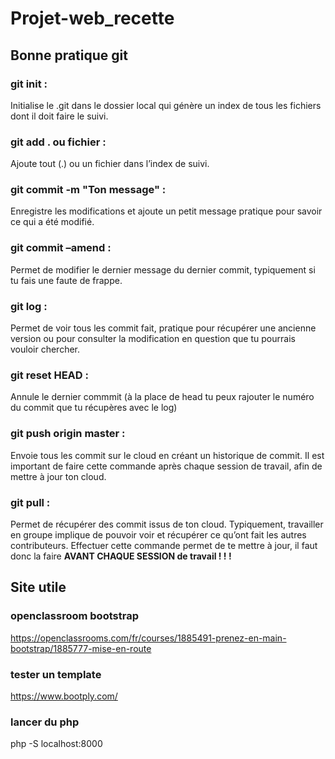 # Projet-web_recette
## Bonne pratique git 
### git init : 
Initialise le .git dans le dossier local qui génère un index
de tous les fichiers dont il doit faire le suivi.
### git add . ou fichier :
 Ajoute tout (.) ou un fichier dans l’index de
suivi.
### git commit -m "Ton message" :
Enregistre les modifications et ajoute un petit message pratique pour savoir ce qui a été modifié.
### git commit –amend : 
Permet de modifier le dernier message du dernier commit, typiquement si tu fais une faute de frappe.
### git log : 
Permet de voir tous les commit fait, pratique pour récupérer une ancienne version ou pour consulter la modification en question que tu pourrais vouloir chercher.
### git reset HEAD :
 Annule le dernier commmit (à la place de head tu peux rajouter le numéro du commit que tu récupères avec le log)
### git push origin master : 
Envoie tous les commit sur le cloud en créant un historique de commit. Il est important de faire cette commande après chaque session de travail, afin de mettre à jour ton cloud.
### git pull : 
Permet de récupérer des commit issus de ton cloud. Typiquement, travailler en groupe implique de pouvoir voir et récupérer ce qu’ont fait les autres contributeurs. Effectuer cette commande permet de te mettre à jour, il faut donc la faire **AVANT CHAQUE SESSION de travail ! ! !**

## Site utile 
### openclassroom bootstrap 
https://openclassrooms.com/fr/courses/1885491-prenez-en-main-bootstrap/1885777-mise-en-route
### tester un template 
https://www.bootply.com/

### lancer du php 
php -S localhost:8000
